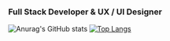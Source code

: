 ### Full Stack Developer & UX / UI Designer

![Anurag's GitHub stats](https://github-readme-stats.vercel.app/api?username=takuyaktoyokawa&show_icons=true&hide_title=true&hide_border=true&bg_color=113A5D&icon_color=FF7A8A&title_color=FF7A8A&text_color=F9F9F9)
[![Top Langs](https://github-readme-stats.vercel.app/api/top-langs/?username=anuraghazra&layout=compact&hide_title=true&hide_border=true&bg_color=113A5D&icon_color=FF7A8A&title_color=FF7A8A&text_color=F9F9F9)](https://github.com/anuraghazra/github-readme-stats)
